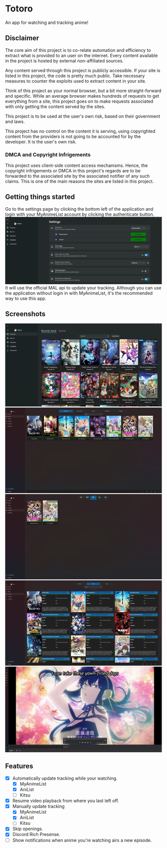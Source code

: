 # Totoro
An app for watching and tracking anime!

## Disclaimer
The core aim of this project is to co-relate automation and efficiency to extract what is provided to an user on the internet. Every content available in the project is hosted by external non-affiliated sources.


Any content served through this project is publicly accessible. If your site is listed in this project, the code is pretty much public. Take necessary measures to counter the exploits used to extract content in your site.

Think of this project as your normal browser, but a bit more straight-forward and specific. While an average browser makes hundreds of requests to get everything from a site, this project goes on to make requests associated with only getting the content served by the sites.

This project is to be used at the user's own risk, based on their government and laws.

This project has no control on the content it is serving, using copyrighted content from the providers is not going to be accounted for by the developer. It is the user's own risk.
### DMCA and Copyright Infrigements
This project uses client-side content access mechanisms. Hence, the copyright infrigements or DMCA in this project's regards are to be forwarded to the associated site by the associated notifier of any such claims. This is one of the main reasons the sites are listed in this project.

## Getting things started
Go to the settings page by clicking the bottom left of the application and login with your MyAnimeList account by clicking the authenticate button.
![Alt text](Screenshots/settings.jpg "Settings")
It will use the official MAL api to update your tracking.
Although you can use the application without login in with MyAnimeList, it's the recommended way to use this app.

## Screenshots
![Alt text](Screenshots/home.jpg "home")
![Alt text](Screenshots/mylist.jpg "my_list")
![Alt text](Screenshots/schedule.jpg "schedule")
![Alt text](Screenshots/seasonal.jpg "seasonal")
![Alt text](Screenshots/player.jpg "player")

## Features
- [X] Automatically update tracking while your watching.
    - [X] MyAnimeList
    - [X] AniList
    - [ ] Kitsu
- [X] Resume video playback from where you last left off.
- [X] Manually update tracking
    - [X] MyAnimeList
    - [X] AniList
    - [ ] Kitsu
- [X] Skip openings. 
- [X] Discord Rich Presense.
- [ ] Show notifications when anime you're watching airs a new episode.
